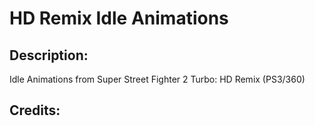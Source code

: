 # HD Remix Idle Animations

## Description: 

Idle Animations from Super Street Fighter 2 Turbo: HD Remix (PS3/360)

## Credits: 



